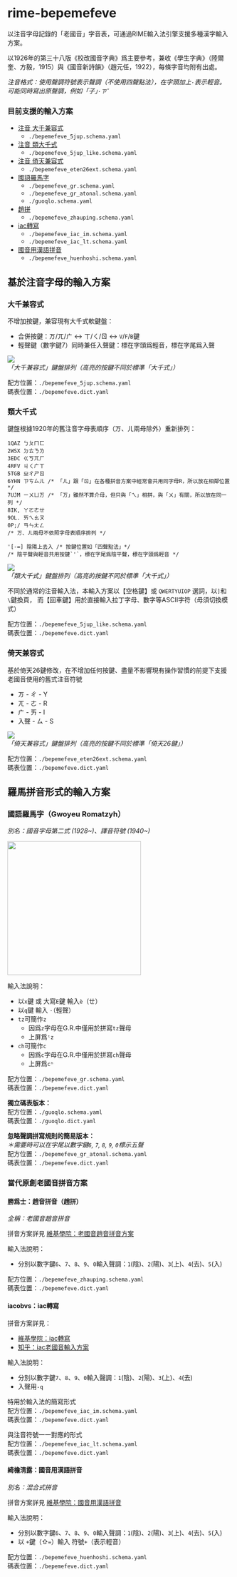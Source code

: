 
# rime-bepemefeve

以注音字母記錄的「老國音」字音表，可通過RIME輸入法引擎支援多種漢字輸入方案。

以1926年的第三十八版《校改國音字典》爲主要參考，兼收《學生字典》（陸爾奎、方毅，1915）與《國音新詩韻》（趙元任，1922），每條字音均附有出處。

*注音格式：使用聲調符號表示聲調（不使用四聲點法），在字頭加上`·`表示輕音。可能同時寫出原聲調，例如「子」`·ㄗˇ`*


### 目前支援的輸入方案
- [注音 大千兼容式](#5jup)
  -  `./bepemefeve_5jup.schema.yaml`
- [注音 類大千式](#5jup)
  -  `./bepemefeve_5jup_like.schema.yaml`
- [注音 倚天兼容式](#eten26ext)
  -  `./bepemefeve_eten26ext.schema.yaml`
- [國語羅馬字](#romatzyh)
  - `./bepemefeve_gr.schema.yaml`
  - `./bepemefeve_gr_atonal.schema.yaml`
  - `./guoqlo.schema.yaml`
- [趙拼](#zhauping)
  - `./bepemefeve_zhauping.schema.yaml`
- [iac轉寫](#iac)
  - `./bepemefeve_iac_im.schema.yaml`
  - `./bepemefeve_iac_lt.schema.yaml`
- [國音用漢語拼音](#tsinglou)
  - `./bepemefeve_huenhoshi.schema.yaml`




## 基於注音字母的輸入方案

<a name="5jup"></a>
### 大千兼容式
不增加按鍵，兼容現有大千式軟鍵盤：
- 合併按鍵：ㄪ/ㄫ/ㄬ <-> ㄒ/ㄑ/ㄖ <-> `V`/`F`/`B`鍵
- 輕聲鍵（數字鍵7）同時兼任入聲鍵：標在字頭爲輕音，標在字尾爲入聲

![](assets/keyboard-layout-bepemefeve-5jup.png)\
*「大千兼容式」鍵盤排列（高亮的按鍵不同於標準「大千式」）*

配方位置：`./bepemefeve_5jup.schema.yaml`\
碼表位置：`./bepemefeve.dict.yaml`


<a name="5jup_like"></a>
### 類大千式
鍵盤根據1920年的舊注音字母表順序（ㄪ、ㄦ兩母除外）重新排列：

    1QAZ ㄅㄆㄇㄈ
    2WSX ㄉㄊㄋㄌ
    3EDC ㄍㄎㄫㄏ
    4RFV ㄐㄑㄬㄒ
    5TGB ㄓㄔㄕㄖ
    6YHN ㄗㄘㄙㄦ /* 「ㄦ」跟「ㄖ」在各種拼音方案中經常會共用同字母R，所以放在相鄰位置 */
    7UJM ㄧㄨㄩㄪ /* 「ㄪ」雖然不算介母，但只與「ㄟ」相拼，與「ㄨ」有關，所以放在同一列 */
    8IK, ㄚㄛㄜㄝ
    9OL. ㄞㄟㄠㄡ
    0P;/ ㄢㄣㄤㄥ
    /* ㄪ、ㄦ兩母不依照字母表順序排列 */

    '[-=] 陰陽上去入 /* 按鍵位置如「四聲點法」*/
    /* 陰平聲與輕音共用按鍵`'`，標在字尾爲陰平聲，標在字頭爲輕音 */

![](assets/keyboard-layout-bepemefeve-5jup-like.png)\
*「類大千式」鍵盤排列（高亮的按鍵不同於標準「大千式」）*

不同於通常的注音輸入法，本輸入方案以【空格鍵】或 `QWERTYUIOP` 選詞，以`]`和`\`鍵換頁，
而【回車鍵】用於直接輸入拉丁字母、數字等ASCII字符（毋須切換模式）




配方位置：`./bepemefeve_5jup_like.schema.yaml`\
碼表位置：`./bepemefeve.dict.yaml`


<a name="eten26ext"></a>
### 倚天兼容式
基於倚天26鍵修改，在不增加任何按鍵、盡量不影響現有操作習慣的前提下支援老國音使用的舊式注音符號

* ㄪ - ㄔ - Y
* ㄫ - ㄜ - R
* ㄬ - ㄞ - I
* 入聲 - ㄙ - S

![](assets/keyboard-layout-bepemefeve-eten26ext.png)\
*「倚天兼容式」鍵盤排列（高亮的按鍵不同於標準「倚天26鍵」）*

配方位置：`./bepemefeve_eten26ext.schema.yaml`\
碼表位置：`./bepemefeve.dict.yaml`


## 羅馬拼音形式的輸入方案

<a name="romatzyh"></a>
### 國語羅馬字（Gwoyeu Romatzyh）
*別名：國音字母第二式 (1928~)、譯音符號 (1940~)*

<img src='assets/Gwoin_Tzyhmuu.jpg' width=300>

輸入法說明：
- 以`x`鍵 或 大寫`E`鍵 輸入`è`（ㄝ）
- 以`q`鍵 輸入 `·`（輕聲）
- `tz`可簡作`z`
  - 因爲`z`字母在G.R.中僅用於拼寫`tz`聲母
  - 上屏爲`ᵗz`
- `ch`可簡作`c`
  - 因爲`c`字母在G.R.中僅用於拼寫`ch`聲母
  - 上屏爲`cʰ`

配方位置：`./bepemefeve_gr.schema.yaml`\
碼表位置：`./bepemefeve.dict.yaml`

**獨立碼表版本：**\
配方位置：`./guoqlo.schema.yaml`\
碼表位置：`./guoqlo.dict.yaml`

**忽略聲調拼寫規則的簡易版本：**\
*＊需要時可以在字尾以數字鍵`6`, `7`, `8`, `9`, `0`標示五聲*\
配方位置：`./bepemefeve_gr_atonal.schema.yaml`\
碼表位置：`./bepemefeve.dict.yaml`


### 當代原創老國音拼音方案

<a name="zhauping"></a>
#### 勝爲士：趙音拼音（趙拼）
*全稱：老國音趙音拼音*

拼音方案詳見 [維基學院：老國音趙音拼音方案](https://zh.wikiversity.org/wiki/原創老國音拼音方案/老國音趙音拼音方案)

輸入法說明：
- 分別以數字鍵`6`、`7`、`8`、`9`、`0`輸入聲調：`1`(陰)、`2`(陽)、`3`(上)、`4`(去)、`5`(入)


配方位置：`./bepemefeve_zhauping.schema.yaml`\
碼表位置：`./bepemefeve.dict.yaml`

<a name="iac"></a>
#### iacobvs：iac轉寫
拼音方案詳見：
* [維基學院：iac轉寫](https://zh.wikiversity.org/wiki/原創老國音拼音方案/iac轉寫)
* [知乎：iac老國音輸入方案](https://zhuanlan.zhihu.com/p/21674298)

輸入法說明：
- 分別以數字鍵`7`、`8`、`9`、`0`輸入聲調：`1`(陰)、`2`(陽)、`3`(上)、`4`(去)
- 入聲用`-q`

特用於輸入法的簡寫形式\
配方位置：`./bepemefeve_iac_im.schema.yaml`\
碼表位置：`./bepemefeve.dict.yaml`

與注音符號一一對應的形式\
配方位置：`./bepemefeve_iac_lt.schema.yaml`\
碼表位置：`./bepemefeve.dict.yaml`

<a name="tsinglou"></a>
#### 綺檐淸露：國音用漢語拼音
*別名：混合式拼音*

拼音方案詳見 [維基學院：國音用漢語拼音](https://zh.wikiversity.org/wiki/原創老國音拼音方案/國音用漢語拼音)

輸入法說明：
- 分別以數字鍵`6`、`7`、`8`、`9`、`0`輸入聲調：`1`(陰)、`2`(陽)、`3`(上)、`4`(去)、`5`(入)
- 以 `+`鍵（⇧`=`）輸入 符號`+`（表示輕音）

配方位置：`./bepemefeve_huenhoshi.schema.yaml`\
碼表位置：`./bepemefeve.dict.yaml`


